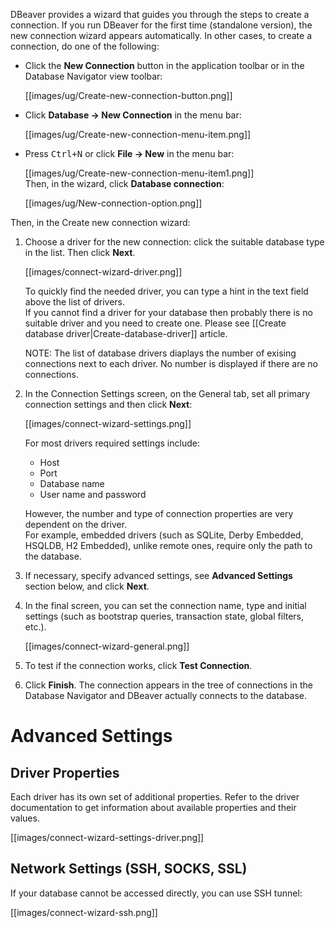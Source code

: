 DBeaver provides a wizard that guides you through the steps to create a connection.
If you run DBeaver for the first time (standalone version), the new connection wizard appears automatically.
In other cases, to create a connection, do one of the following:
* Click the **New Connection** button in the application toolbar or in the Database Navigator view toolbar:

  [[images/ug/Create-new-connection-button.png]]

* Click **Database -> New Connection** in the menu bar:

  [[images/ug/Create-new-connection-menu-item.png]]

* Press <kbd>Ctrl+N</kbd> or click **File -> New** in the menu bar:

  [[images/ug/Create-new-connection-menu-item1.png]]  
  Then, in the wizard, click **Database connection**:

  [[images/ug/New-connection-option.png]]

Then, in the Create new connection wizard:
1. Choose a driver for the new connection: click the suitable database type in the list. Then click **Next**.
   
   [[images/connect-wizard-driver.png]]  

   To quickly find the needed driver, you can type a hint in the text field above the list of drivers.  
   If you cannot find a driver for your database then probably there is no suitable driver and you need to create one. Please see [[Create database driver|Create-database-driver]] article.  

   NOTE: The list of database drivers diaplays the number of exising connections next to each driver. No number is displayed if there are no connections.

2. In the Connection Settings screen, on the General tab, set all primary connection settings and then click **Next**:

   [[images/connect-wizard-settings.png]]  

   For most drivers required settings include:   
   - Host  
   - Port  
   - Database name  
   - User name and password  

   However, the number and type of connection properties are very dependent on the driver.  
   For example, embedded drivers (such as SQLite, Derby Embedded, HSQLDB, H2 Embedded), unlike remote ones, require only the path to the database. 

3. If necessary, specify advanced settings, see **Advanced Settings** section below, and click **Next**.
4. In the final screen, you can set the connection name, type and initial settings (such as bootstrap queries, transaction state, global filters, etc.).

   [[images/connect-wizard-general.png]] 

5. To test if the connection works, click **Test Connection**.
6. Click **Finish**. The connection appears in the tree of connections in the Database Navigator and DBeaver actually connects to the database.

 

# Advanced Settings
## Driver Properties
Each driver has its own set of additional properties. Refer to the driver documentation to get information about available properties and their values. 
 
[[images/connect-wizard-settings-driver.png]]  

## Network Settings (SSH, SOCKS, SSL)
If your database cannot be accessed directly, you can use SSH tunnel:

[[images/connect-wizard-ssh.png]]  
